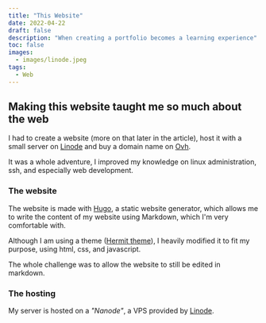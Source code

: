 ```yaml
---
title: "This Website"
date: 2022-04-22
draft: false
description: "When creating a portfolio becomes a learning experience"
toc: false
images:
  - images/linode.jpeg
tags:
  - Web
---
```


## Making this website taught me so much about the web

I had to create a website (more on that later in the article), host it with a
small server on [Linode](https://linode.com) and buy a domain name on
[Ovh](https://ovh.com).

It was a whole adventure, I improved my knowledge on linux administration, ssh,
and especially web development.

### The website

The website is made with [Hugo](https://gohugo.io), a static website generator,
which allows me to write the content of my website using Markdown, which I'm
very comfortable with.

Although I am using a theme ([Hermit theme](https://github.com/Track3/hermit)),
I heavily modified it to fit my purpose, using html, css, and javascript.

The whole challenge was to allow the website to still be edited in markdown.

### The hosting

My server is hosted on a *"Nanode"*, a VPS provided by
[Linode](https://linode.com).
